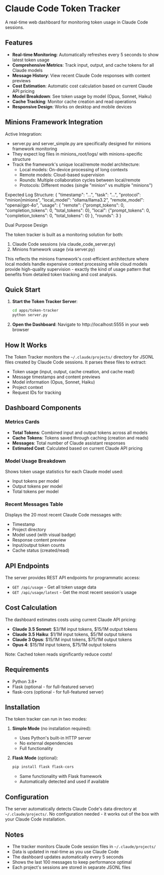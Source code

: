 # Claude Code Token Tracker

A real-time web dashboard for monitoring token usage in Claude Code sessions.

## Features

- **Real-time Monitoring**: Automatically refreshes every 5 seconds to show latest token usage
- **Comprehensive Metrics**: Track input, output, and cache tokens for all Claude models
- **Message History**: View recent Claude Code responses with content previews
- **Cost Estimation**: Automatic cost calculation based on current Claude API pricing
- **Model Breakdown**: See token usage by model (Opus, Sonnet, Haiku)
- **Cache Tracking**: Monitor cache creation and read operations
- **Responsive Design**: Works on desktop and mobile devices
  
## Minions Framework Integration

  Active Integration:
  - server.py and server_simple.py are specifically designed for minions framework monitoring
  - They expect log files in minions_root/logs/ with minions-specific structure
  - Track the framework's unique local/remote model architecture:
    - Local models: On-device processing of long contexts
    - Remote models: Cloud-based supervision
    - Rounds: Multiple collaboration cycles between local/remote
    - Protocols: Different modes (single "minion" vs multiple "minions")

  Expected Log Structure:
  {
    "timestamp": "...",
    "task": "...",
    "protocol": "minion|minions",
    "local_model": "ollama/llama3.2",
    "remote_model": "openai/gpt-4o",
    "usage": {
      "remote": {"prompt_tokens": 0, "completion_tokens": 0, "total_tokens": 0},
      "local": {"prompt_tokens": 0, "completion_tokens": 0, "total_tokens": 0}
    },
    "rounds": 3
  }

  Dual Purpose Design

  The token tracker is built as a monitoring solution for both:
  1. Claude Code sessions (via claude_code_server.py)
  2. Minions framework usage (via server.py)

  This reflects the minions framework's cost-efficient architecture where local models handle expensive context
  processing while cloud models provide high-quality supervision - exactly the kind of usage pattern that benefits
  from detailed token tracking and cost analysis.

## Quick Start

1. **Start the Token Tracker Server**:
   ```bash
   cd apps/token-tracker
   python server.py
   ```

2. **Open the Dashboard**:
   Navigate to http://localhost:5555 in your web browser

## How It Works

The Token Tracker monitors the `~/.claude/projects/` directory for JSONL files created by Claude Code sessions. It parses these files to extract:

- Token usage (input, output, cache creation, and cache read)
- Message timestamps and content previews
- Model information (Opus, Sonnet, Haiku)
- Project context
- Request IDs for tracking

## Dashboard Components

### Metrics Cards
- **Total Tokens**: Combined input and output tokens across all models
- **Cache Tokens**: Tokens saved through caching (creation and reads)
- **Messages**: Total number of Claude assistant responses
- **Estimated Cost**: Calculated based on current Claude API pricing

### Model Usage Breakdown
Shows token usage statistics for each Claude model used:
- Input tokens per model
- Output tokens per model
- Total tokens per model

### Recent Messages Table
Displays the 20 most recent Claude Code messages with:
- Timestamp
- Project directory
- Model used (with visual badge)
- Response content preview
- Input/output token counts
- Cache status (created/read)

## API Endpoints

The server provides REST API endpoints for programmatic access:

- `GET /api/usage` - Get all token usage data
- `GET /api/usage/latest` - Get the most recent session's usage

## Cost Calculation

The dashboard estimates costs using current Claude API pricing:
- **Claude 3.5 Sonnet**: $3/1M input tokens, $15/1M output tokens
- **Claude 3.5 Haiku**: $1/1M input tokens, $5/1M output tokens
- **Claude 3 Opus**: $15/1M input tokens, $75/1M output tokens
- **Opus 4**: $15/1M input tokens, $75/1M output tokens

Note: Cached token reads significantly reduce costs!

## Requirements

- Python 3.8+
- Flask (optional - for full-featured server)
- flask-cors (optional - for full-featured server)

## Installation

The token tracker can run in two modes:

1. **Simple Mode** (no installation required):
   - Uses Python's built-in HTTP server
   - No external dependencies
   - Full functionality

2. **Flask Mode** (optional):
   ```bash
   pip install flask flask-cors
   ```
   - Same functionality with Flask framework
   - Automatically detected and used if available

## Configuration

The server automatically detects Claude Code's data directory at `~/.claude/projects/`. No configuration needed - it works out of the box with your Claude Code installation.

## Notes

- The tracker monitors Claude Code session files in `~/.claude/projects/`
- Data is updated in real-time as you use Claude Code
- The dashboard updates automatically every 5 seconds
- Shows the last 100 messages to keep performance optimal
- Each project's sessions are stored in separate JSONL files
